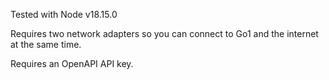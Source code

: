 Tested with Node v18.15.0

Requires two network adapters so you can connect to Go1 and the internet at the same time.

Requires an OpenAPI API key.